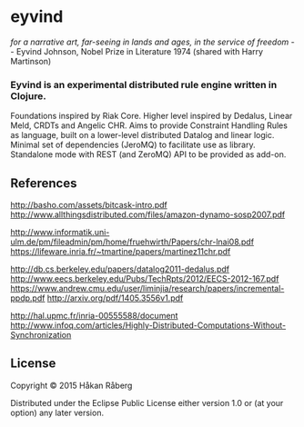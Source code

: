 # eyvind

*for a narrative art, far-seeing in lands and ages, in the service of freedom*
-- Eyvind Johnson, Nobel Prize in Literature 1974 (shared with Harry Martinson)

### Eyvind is an experimental distributed rule engine written in Clojure.

Foundations inspired by Riak Core. Higher level inspired by Dedalus, Linear Meld, CRDTs and Angelic CHR. Aims to provide Constraint Handling Rules as language, built on a lower-level distributed Datalog and linear logic. Minimal set of dependencies (JeroMQ) to facilitate use as library. Standalone mode with REST (and ZeroMQ) API to be provided as add-on.


## References

http://basho.com/assets/bitcask-intro.pdf
http://www.allthingsdistributed.com/files/amazon-dynamo-sosp2007.pdf

http://www.informatik.uni-ulm.de/pm/fileadmin/pm/home/fruehwirth/Papers/chr-lnai08.pdf
https://lifeware.inria.fr/~tmartine/papers/martinez11chr.pdf

http://db.cs.berkeley.edu/papers/datalog2011-dedalus.pdf
http://www.eecs.berkeley.edu/Pubs/TechRpts/2012/EECS-2012-167.pdf
https://www.andrew.cmu.edu/user/liminjia/research/papers/incremental-ppdp.pdf
http://arxiv.org/pdf/1405.3556v1.pdf

http://hal.upmc.fr/inria-00555588/document
http://www.infoq.com/articles/Highly-Distributed-Computations-Without-Synchronization


## License

Copyright © 2015 Håkan Råberg

Distributed under the Eclipse Public License either version 1.0 or (at
your option) any later version.
